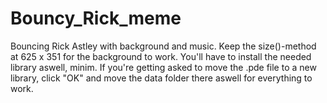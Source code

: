 # Bouncy_Rick_meme
Bouncing Rick Astley with background and music. Keep the size()-method at 625 x 351 for the background to work.
You'll have to install the needed library aswell, minim.
If you're getting asked to move the .pde file to a new library, click "OK" and move the data folder there aswell for everything to work.
